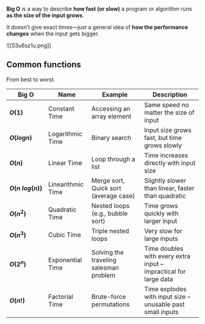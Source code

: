 **Big O** is a way to describe **how fast (or slow)** a program or algorithm runs **as the size of the input grows**.

It doesn’t give exact times—just a general idea of **how the performance changes** when the input gets bigger.

![[53u6sz1u.png]]
## Common functions

From best to worst.

| Big O                | Name              | Example                                | Description                                                      |
| -------------------- | ----------------- | -------------------------------------- | ---------------------------------------------------------------- |
| **$O(1)$**           | Constant Time     | Accessing an array element             | Same speed no matter the size of input                           |
| **$O(log n)$**       | Logarithmic Time  | Binary search                          | Input size grows fast, but time grows slowly                     |
| **$O(n)$**           | Linear Time       | Loop through a list                    | Time increases directly with input size                          |
| **$O(n \  log(n))$** | Linearithmic Time | Merge sort, Quick sort (average case)  | Slightly slower than linear, faster than quadratic               |
| **$O(n^2)$**         | Quadratic Time    | Nested loops (e.g., bubble sort)       | Time grows quickly with larger input                             |
| **$O(n^3)$**         | Cubic Time        | Triple nested loops                    | Very slow for large inputs                                       |
| **$O(2^n)$**         | Exponential Time  | Solving the traveling salesman problem | Time doubles with every extra input – impractical for large data |
| **$O(n!)$**          | Factorial Time    | Brute-force permutations               | Time explodes with input size – unusable past small inputs       |
